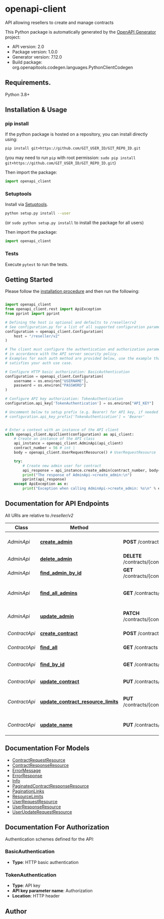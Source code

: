 # openapi-client
API allowing resellers to create and manage contracts


This Python package is automatically generated by the [OpenAPI Generator](https://openapi-generator.tech) project:

- API version: 2.0
- Package version: 1.0.0
- Generator version: 7.12.0
- Build package: org.openapitools.codegen.languages.PythonClientCodegen

## Requirements.

Python 3.8+

## Installation & Usage
### pip install

If the python package is hosted on a repository, you can install directly using:

```sh
pip install git+https://github.com/GIT_USER_ID/GIT_REPO_ID.git
```
(you may need to run `pip` with root permission: `sudo pip install git+https://github.com/GIT_USER_ID/GIT_REPO_ID.git`)

Then import the package:
```python
import openapi_client
```

### Setuptools

Install via [Setuptools](http://pypi.python.org/pypi/setuptools).

```sh
python setup.py install --user
```
(or `sudo python setup.py install` to install the package for all users)

Then import the package:
```python
import openapi_client
```

### Tests

Execute `pytest` to run the tests.

## Getting Started

Please follow the [installation procedure](#installation--usage) and then run the following:

```python

import openapi_client
from openapi_client.rest import ApiException
from pprint import pprint

# Defining the host is optional and defaults to /reseller/v2
# See configuration.py for a list of all supported configuration parameters.
configuration = openapi_client.Configuration(
    host = "/reseller/v2"
)

# The client must configure the authentication and authorization parameters
# in accordance with the API server security policy.
# Examples for each auth method are provided below, use the example that
# satisfies your auth use case.

# Configure HTTP basic authorization: BasicAuthentication
configuration = openapi_client.Configuration(
    username = os.environ["USERNAME"],
    password = os.environ["PASSWORD"]
)

# Configure API key authorization: TokenAuthentication
configuration.api_key['TokenAuthentication'] = os.environ["API_KEY"]

# Uncomment below to setup prefix (e.g. Bearer) for API key, if needed
# configuration.api_key_prefix['TokenAuthentication'] = 'Bearer'


# Enter a context with an instance of the API client
with openapi_client.ApiClient(configuration) as api_client:
    # Create an instance of the API class
    api_instance = openapi_client.AdminApi(api_client)
    contract_number = 56 # int | 
    body = openapi_client.UserRequestResource() # UserRequestResource |  (optional)

    try:
        # Create new admin user for contract
        api_response = api_instance.create_admin(contract_number, body=body)
        print("The response of AdminApi->create_admin:\n")
        pprint(api_response)
    except ApiException as e:
        print("Exception when calling AdminApi->create_admin: %s\n" % e)

```

## Documentation for API Endpoints

All URIs are relative to */reseller/v2*

Class | Method | HTTP request | Description
------------ | ------------- | ------------- | -------------
*AdminApi* | [**create_admin**](docs/AdminApi.md#create_admin) | **POST** /contracts/{contractNumber}/admins | Create new admin user for contract
*AdminApi* | [**delete_admin**](docs/AdminApi.md#delete_admin) | **DELETE** /contracts/{contractNumber}/admins/{adminId} | Delete admin user
*AdminApi* | [**find_admin_by_id**](docs/AdminApi.md#find_admin_by_id) | **GET** /contracts/{contractNumber}/admins/{adminId} | Find admin by ID
*AdminApi* | [**find_all_admins**](docs/AdminApi.md#find_all_admins) | **GET** /contracts/{contractNumber}/admins | Get all admin users of the contract
*AdminApi* | [**update_admin**](docs/AdminApi.md#update_admin) | **PATCH** /contracts/{contractNumber}/admins/{adminId} | Partially update admin user
*ContractApi* | [**create_contract**](docs/ContractApi.md#create_contract) | **POST** /contracts | Create new contract
*ContractApi* | [**find_all**](docs/ContractApi.md#find_all) | **GET** /contracts | Get all contracts
*ContractApi* | [**find_by_id**](docs/ContractApi.md#find_by_id) | **GET** /contracts/{contractNumber} | Find contract by ID
*ContractApi* | [**update_contract**](docs/ContractApi.md#update_contract) | **PUT** /contracts/{contractNumber} | Update contract
*ContractApi* | [**update_contract_resource_limits**](docs/ContractApi.md#update_contract_resource_limits) | **PUT** /contracts/{contractNumber}/resourcelimits | Update resource limits for contract
*ContractApi* | [**update_name**](docs/ContractApi.md#update_name) | **PUT** /contracts/{contractNumber}/name | Update contract name


## Documentation For Models

 - [ContractRequestResource](docs/ContractRequestResource.md)
 - [ContractResponseResource](docs/ContractResponseResource.md)
 - [ErrorMessage](docs/ErrorMessage.md)
 - [ErrorResponse](docs/ErrorResponse.md)
 - [Info](docs/Info.md)
 - [PaginatedContractResponseResource](docs/PaginatedContractResponseResource.md)
 - [PaginationLinks](docs/PaginationLinks.md)
 - [ResourceLimits](docs/ResourceLimits.md)
 - [UserRequestResource](docs/UserRequestResource.md)
 - [UserResponseResource](docs/UserResponseResource.md)
 - [UserUpdateRequestResource](docs/UserUpdateRequestResource.md)


<a id="documentation-for-authorization"></a>
## Documentation For Authorization


Authentication schemes defined for the API:
<a id="BasicAuthentication"></a>
### BasicAuthentication

- **Type**: HTTP basic authentication

<a id="TokenAuthentication"></a>
### TokenAuthentication

- **Type**: API key
- **API key parameter name**: Authorization
- **Location**: HTTP header


## Author




